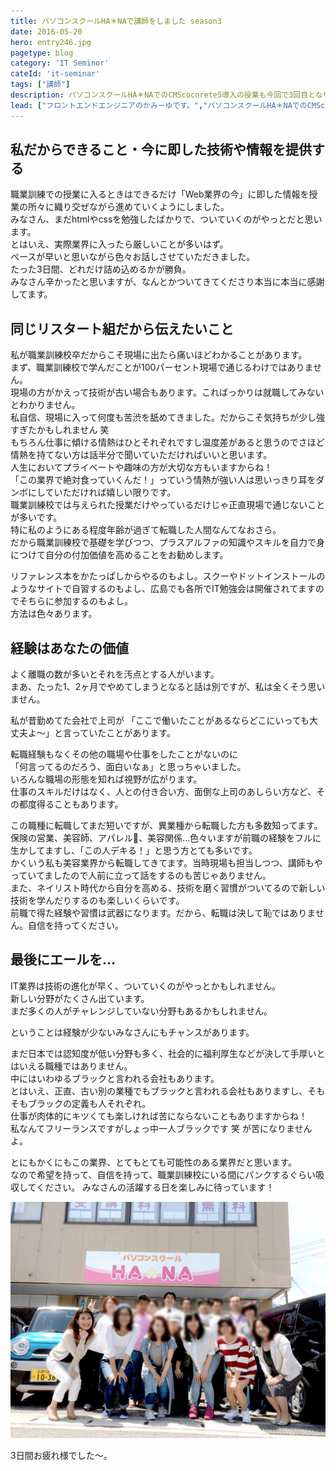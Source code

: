 ```yaml
---
title: パソコンスクールHA＊NAで講師をしました season3
date: 2016-05-20
hero: entry246.jpg
pagetype: blog
category: 'IT Seminor'
cateId: 'it-seminar'
tags: ["講師"]
description: パソコンスクールHA＊NAでのCMScocnrete5導入の授業も今回で3回目となりました。昨日3日間の授業を終え想ったこと、感じた事をまとめます。
lead: ["フロントエンドエンジニアのかみーゆです。","パソコンスクールHA＊NAでのCMScocnrete5導入の授業も今回で3回目となりました。昨日3日間の授業を終え想ったこと、感じた事をまとめます。"]
---
```

## 私だからできること・今に即した技術や情報を提供する
職業訓練での授業に入るときはできるだけ「Web業界の今」に即した情報を授業の所々に織り交ぜながら進めていくようにしました。<br>
みなさん、まだhtmlやcssを勉強したばかりで、ついていくのがやっとだと思います。<br>
とはいえ、実際業界に入ったら厳しいことが多いはず。<br>
ペースが早いと思いながら色々お話しさせていただきました。<br>
たった3日間、どれだけ詰め込めるかが勝負。<br>
みなさん辛かったと思いますが、なんとかついてきてくださり本当に本当に感謝してます。<br>

## 同じリスタート組だから伝えたいこと
私が職業訓練校卒だからこそ現場に出たら痛いほどわかることがあります。<br>
まず、職業訓練校で学んだことが100パーセント現場で通じるわけではありません。<br>
現場の方がかえって技術が古い場合もあります。こればっかりは就職してみないとわかりません。<br>
私自信、現場に入って何度も苦渋を舐めてきました。だからこそ気持ちが少し強すぎたかもしれません 笑<br>
もちろん仕事に傾ける情熱はひとそれぞれですし温度差があると思うのでさほど情熱を持てない方は話半分で聞いていただければいいと思います。<br>
人生においてプライベートや趣味の方が大切な方もいますからね！<br>
「この業界で絶対食っていくんだ！」っていう情熱が強い人は思いっきり耳をダンボにしていただければ嬉しい限りです。<br>
職業訓練校では与えられた授業だけやっているだけじゃ正直現場で通じないことが多いです。<br>
特に私のようにある程度年齢が過ぎて転職した人間なんてなおさら。<br>
だから職業訓練校で基礎を学びつつ、プラスアルファの知識やスキルを自力で身につけて自分の付加価値を高めることをお勧めします。<br>

リファレンス本をかたっぱしからやるのもよし。スクーやドットインストールのようなサイトで自習するのもよし、広島でも各所でIT勉強会は開催されてますのでそちらに参加するのもよし。<br>
方法は色々あります。

## 経験はあなたの価値
よく離職の数が多いとそれを汚点とする人がいます。<br>
まあ、たった1、2ヶ月でやめてしまうとなると話は別ですが、私は全くそう思いません。<br>

私が昔勤めてた会社で上司が
「ここで働いたことがあるならどこにいっても大丈夫よ〜」と言っていたことがあります。

転職経験もなくその他の職場や仕事をしたことがないのに<br>
「何言ってるのだろう、面白いなぁ」と思っちゃいました。<br>
いろんな職場の形態を知れば視野が広がります。<br>
仕事のスキルだけはなく、人との付き合い方、面倒な上司のあしらい方など、その都度得ることもあります。

この職種に転職してまだ短いですが、異業種から転職した方も多数知ってます。<br>
保険の営業、美容師、アパレル、美容関係…色々いますが前職の経験をフルに生かしてますし、「この人デキる！」と思う方とても多いです。<br>
かくいう私も美容業界から転職してきてます。当時現場も担当しつつ、講師もやっていてましたので人前に立って話をするのも苦じゃありません。<br>
また、ネイリスト時代から自分を高める、技術を磨く習慣がついてるので新しい技術を学んだりするのも楽しいくらいです。<br>
前職で得た経験や習慣は武器になります。だから、転職は決して恥ではありません。自信を持ってください。



## 最後にエールを…
IT業界は技術の進化が早く、ついていくのがやっとかもしれません。<br>
新しい分野がたくさん出ています。<br>
まだ多くの人がチャレンジしていない分野もあるかもしれません。

ということは経験が少ないみなさんにもチャンスがあります。

まだ日本では認知度が低い分野も多く、社会的に福利厚生などが決して手厚いとはいえる職種ではありません。<br>
中にはいわゆるブラックと言われる会社もあります。<br>
とはいえ、正直、古い別の業種でもブラックと言われる会社もありますし、そもそもブラックの定義も人それぞれ。<br>
仕事が肉体的にキツくても楽しければ苦にならないこともありますからね！<br>
私なんてフリーランスですがしょっ中一人ブラックです 笑 が苦になりませんよ。

とにもかくにもこの業界、とてもとても可能性のある業界だと思います。<br>
なので希望を持って、自信を持って、職業訓練校にいる間にパンクするぐらい吸収してください。
みなさんの活躍する日を楽しみに待っています！

![集合写真](./images/2016/entry246-1.jpg)

3日間お疲れ様でした〜。

